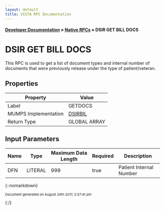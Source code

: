 ```yaml
---
layout: default
title: VISTA RPC Documentation
---
```


#### [Developer Documentation](../index) &#187; [Native RPCs](TableOfContents) &#187; DSIR GET BILL DOCS<br/>
# DSIR GET BILL DOCS

This RPC is used to get a list of document types and internal number of documents that were previously release under the type of patient/veteran.

## Properties

Property | Value
--- | ---
Label | GETDOCS
MUMPS Implementation | [DSIRBIL](http://code.osehra.org/dox/Routine_DSIRBIL_source.html)
Return Type | GLOBAL ARRAY


## Input Parameters

Name | Type | Maximum Data Length | Required | Description
--- | --- | --- | --- | ---
DFN | LITERAL | 999 | true | Patient Internal Number



{::nomarkdown} <br/><p style="font-size: 11px">Document generated on August 24th 2017, 2:57:41 pm</p>{:/}